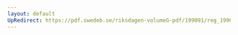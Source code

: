 ```yaml
---
layout: default
UpRedirect: https://pdf.swedeb.se/riksdagen-volumeG-pdf/199091/reg_199091_BoU/reg_199091_BoU_0014.pdf
---
```

